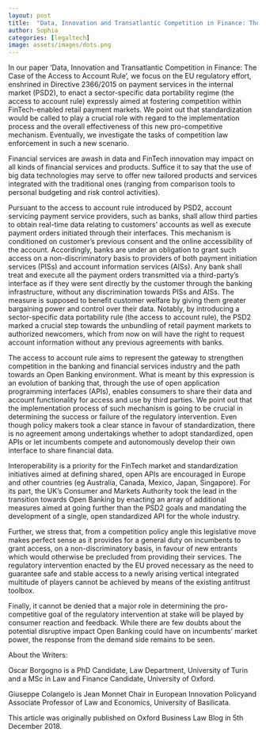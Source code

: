 ```yaml
---
layout: post
title:  "Data, Innovation and Transatlantic Competition in Finance: The Case of the Access to Account Rule"
author: Sophia
categories: [legaltech]
image: assets/images/dots.png
---
```

In our paper ‘Data, Innovation and Transatlantic Competition in Finance: The Case of the Access to Account Rule’, we focus on the EU regulatory effort, enshrined in Directive 2366/2015 on payment services in the internal market (PSD2), to enact a sector-specific data portability regime (the access to account rule) expressly aimed at fostering competition within FinTech-enabled retail payment markets. We point out that standardization would be called to play a crucial role with regard to the implementation process and the overall effectiveness of this new pro-competitive mechanism. Eventually, we investigate the tasks of competition law enforcement in such a new scenario.

Financial services are awash in data and FinTech innovation may impact on all kinds of financial services and products. Suffice it to say that the use of big data technologies may serve to offer new tailored products and services integrated with the traditional ones (ranging from comparison tools to personal budgeting and risk control activities).

Pursuant to the access to account rule introduced by PSD2, account servicing payment service providers, such as banks, shall allow third parties to obtain real-time data relating to customers’ accounts as well as execute payment orders initiated through their interfaces. This mechanism is conditioned on customer’s previous consent and the online accessibility of the account. Accordingly, banks are under an obligation to grant such access on a non-discriminatory basis to providers of both payment initiation services (PISs) and account information services (AISs). Any bank shall treat and execute all the payment orders transmitted via a third-party’s interface as if they were sent directly by the customer through the banking infrastructure, without any discrimination towards PISs and AISs. The measure is supposed to benefit customer welfare by giving them greater bargaining power and control over their data. Notably, by introducing a sector-specific data portability rule (the access to account rule), the PSD2 marked a crucial step towards the unbundling of retail payment markets to authorized newcomers, which from now on will have the right to request account information without any previous agreements with banks.

The access to account rule aims to represent the gateway to strengthen competition in the banking and financial services industry and the path towards an Open Banking environment. What is meant by this expression is an evolution of banking that, through the use of open application programming interfaces (APIs), enables consumers to share their data and account functionality for access and use by third parties. We point out that the implementation process of such mechanism is going to be crucial in determining the success or failure of the regulatory intervention. Even though policy makers took a clear stance in favour of standardization, there is no agreement among undertakings whether to adopt standardized, open APIs or let incumbents compete and autonomously develop their own interface to share financial data.

Interoperability is a priority for the FinTech market and standardization initiatives aimed at defining shared, open APIs are encouraged in Europe and other countries (eg Australia, Canada, Mexico, Japan, Singapore). For its part, the UK’s Consumer and Markets Authority took the lead in the transition towards Open Banking by enacting an array of additional measures aimed at going further than the PSD2 goals and mandating the development of a single, open standardized API for the whole industry.

Further, we stress that, from a competition policy angle this legislative move makes perfect sense as it provides for a general duty on incumbents to grant access, on a non-discriminatory basis, in favour of new entrants which would otherwise be precluded from providing their services. The regulatory intervention enacted by the EU proved necessary as the need to guarantee safe and stable access to a newly arising vertical integrated multitude of players cannot be achieved by means of the existing antitrust toolbox.

Finally, it cannot be denied that a major role in determining the pro-competitive goal of the regulatory intervention at stake will be played by consumer reaction and feedback. While there are few doubts about the potential disruptive impact Open Banking could have on incumbents’ market power, the response from the demand side remains to be seen.

About the Writers:

Oscar Borgogno is a PhD Candidate, Law Department, University of Turin and a MSc in Law and Finance Candidate, University of Oxford.

Giuseppe Colangelo is Jean Monnet Chair in European Innovation Policyand Associate Professor of Law and Economics, University of Basilicata.

This article was originally published on Oxford Business Law Blog in 5th December 2018.
